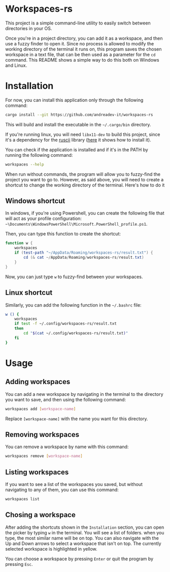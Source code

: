 # Workspaces-rs
This project is a simple command-line utility to easily switch between directories in your OS.

Once you're in a project directory, you can add it as a workspace, and then use a fuzzy finder to open it. 
Since no process is allowed to modify the working directory of the terminal it runs on, this program saves
the chosen workspace in a text file, that can be then used as a parameter for the `cd` command. This 
README shows a simple way to do this both on Windows and Linux.

# Installation
For now, you can install this application only through the following command:
```sh
cargo install --git https://github.com/andreadev-it/workspaces-rs
```
This will build and install the executable in the `~/.cargo/bin` directory.

If you're running linux, you will need `libx11-dev` to build this project, since it's a dependency for
the [ruscii](https://github.com/lemunozm/ruscii) library ([here](https://github.com/lemunozm/ruscii#linux) it shows how to install it).

You can check if the application is installed and if it's in the PATH by running the following command:
```sh
workspaces --help
```
When run without commands, the program will allow you to fuzzy-find the project you want to go to. However, as said above, you will
need to create a shortcut to change the working directory of the terminal. Here's how to do it

## Windows shortcut

In windows, if you're using Powershell, you can create the following file that will act as your profile configuration:
`~\Documents\WindowsPowerShell\Microsoft.PowerShell_profile.ps1`.

Then, you can type this function to create the shortcut:
```powershell
function w {
    workspaces
    if (test-path "~/AppData/Roaming/workspaces-rs/result.txt") {
        cd (& cat ~/AppData/Roaming/workspaces-rs/result.txt)
    }
}
```
Now, you can just type `w` to fuzzy-find between your workspaces.

## Linux shortcut
Similarly, you can add the following function in the `~/.bashrc` file:
```bash
w () {
    workspaces
    if test -f ~/.config/workspaces-rs/result.txt
    then
        cd "$(cat ~/.config/workspaces-rs/result.txt)"
    fi
}
```

# Usage
## Adding workspaces
You can add a new workspace by navigating in the terminal to the directory you want to save, and then using the following command:
```sh
workspaces add [workspace-name]
```
Replace `[workspace-name]` with the name you want for this directory.

## Removing workspaces
You can remove a workspace by name with this command:
```sh
workspaces remove [workspace-name]
```
## Listing workspaces
If you want to see a list of the workspaces you saved, but without navigating to any of them, you can use this command:
```sh
workspaces list
```
## Chosing a workspace
After adding the shortcuts shown in the `Installation` section, you can open the picker by typing `w` in the terminal.
You will see a list of folders. when you type, the most similar name will be on top. You can also navigate with the Up and Down
arrows to select a workspace that isn't on top. The currently selected workspace is highlighted in yellow.

You can choose a workspace by pressing `Enter` or quit the program by pressing `Esc`.
